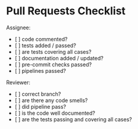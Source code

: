# Pull Requests Checklist

Assignee:

- \[ \] code commented?
- \[ \] tests added / passed?
- \[ \] are tests covering all cases?
- \[ \] documentation added / updated?
- \[ \] pre-commit checks passed?
- \[ \] pipelines passed?

Reviewer:

- \[ \] correct branch?
- \[ \] are there any code smells?
- \[ \] did pipeline pass?
- \[ \] is the code well documented?
- \[ \] are the tests passing and covering all cases?
